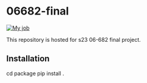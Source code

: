 # 06682-final

[![My job](https://github.com/RuiyingChenn/06682-final/actions/workflows/my-workflow.yaml/badge.svg)](https://github.com/RuiyingChenn/06682-final/actions/workflows/my-workflow.yaml)

This repository is hosted for s23 06-682 final project.

## Installation
cd package
pip install .